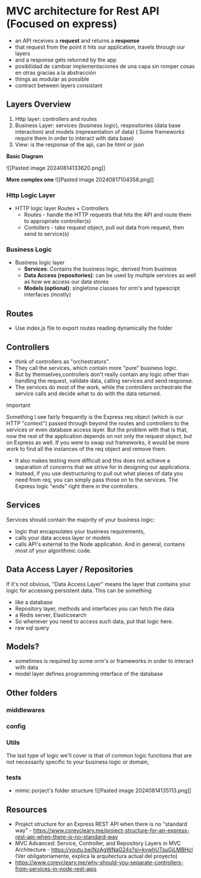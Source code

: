 # MVC architecture for Rest API (Focused on express)
+ an API receives a **request** and returns a **response**
+ that request from the point it hits our application, travels through our layers
+ and a response gets returned by the app
+ posibliidad de cambiar implementaciones de una capa sin romper cosas en otras gracias a la abstracción
+ things as modular as possible
+ contract between layers consistant
## Layers Overview
1. Http layer: controllers and routes
2. Business Layer: services (business logic), respositories (data base interaction) and models (representation of data) ( Some frameworks require them in order to interact with data base)
3. View: is the response of the api, can be html or json

**Basic Diagram**

![[Pasted image 20240814133620.png]]

**More complex one**
![[Pasted image 20240817104358.png]]
### Http Logic Layer
+ HTTP logic layer	Routes + Controllers
	+ Routes - handle the HTTP requests that hits the API and route them to appropriate controller(s)
	+ Contollers - take request object, pull out data from request, then send to service(s)

### Business Logic
+ Business logic layer
	+ **Services**:	Contains the business logic, derived from business
	+  **Data Access (repositories)**: can be used by multiple services as well as how we access our data stores
	+ **Models (optional)**: singletone classes for orm's and typescript interfaces (mostly)

## Routes
+ Use index.js file to export routes reading dynamically the folder
## Controllers
+ think of controllers as "orchestrators".
+ They call the services, which contain more "pure" business logic.
+ But by themselves,controllers don't really contain any logic other than handling the request, validate data, calling services and send response.
+ The services do most of the work, while the controllers orchestrate the service calls and decide what to do with the data returned.

> [!IMPORTANT]
> Something I see fairly frequently is the Express req object (which is our HTTP "context") passed through beyond the routes and controllers to the services or even database access layer. But the problem with that is that, now the rest of the application depends on not only the request object, but on Express as well. If you were to swap out frameworks, it would be more work to find all the instances of the req object and remove them.
 >+ It also makes testing more difficult and this does not achieve a separation of concerns that we strive for in designing our applications.
 >+ Instead, if you use destructuring to pull out what pieces of data you need from req, you can simply pass those on to the services. The Express logic "ends" right there in the controllers.
## Services
Services should contain the majority of your business logic:
+ logic that encapsulates your business requirements,
+ calls your data access layer or models
+ calls API's external to the Node application. And in general, contains most of your algorithmic code.


## Data Access Layer / Repositories
If it's not obvious, "Data Access Layer" means the layer that contains your logic for accessing persistent data. This can be something
+ like a database
+ Repository layer, methods and interfaces you can fetch the data
+ a Redis server, Elasticsearch
+ So whenever you need to access such data, put that logic here.
+ raw sql query

## Models?
+ sometimes is required by some orm's or frameworks in order to interact with data
+ model layer defines programming interface of the database

## Other folders
### middlewares
### config
### Utils
The last type of logic we'll cover is that of common logic functions that are not necessarily specific to your business logic or domain,

### tests
+ mimic porject's folder structure
![[Pasted image 20240814135113.png]]


## Resources
+ Project structure for an Express REST API when there is no "standard way" - https://www.coreycleary.me/project-structure-for-an-express-rest-api-when-there-is-no-standard-way
+ MVC Advanced: Service, Controller, and Repository Layers in MVC Architecture - https://youtu.be/NzAgWNaG24s?si=kvwhUTsuGjLMBHcI (Ver obligatoriamente, explica la arquitectura actual del proyecto)
+ https://www.coreycleary.me/why-should-you-separate-controllers-from-services-in-node-rest-apis
